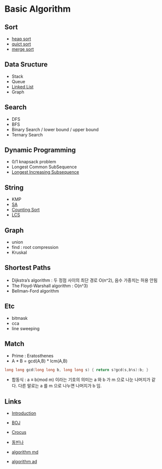 # Basic Algorithm
## Sort
- [heap sort](https://github.com/dhyoum/SSA/tree/master/src/heapsort)
- [quict sort](https://github.com/dhyoum/SSA/tree/master/src/qsort)
- [merge sort](https://github.com/dhyoum/SSA/tree/master/src/mergesort)

## Data Sructure
- Stack
- Queue
- [Linked List](https://github.com/dhyoum/SSA/tree/master/src/linkedlist)
- Graph

## Search
- DFS
- BFS
- Binary Search / lower bound / upper bound
- Ternary Search

## Dynamic Programming
- 0/1 knapsack problem
- Longest Common SubSequence
- [Longest Increasing Subsequence](https://namu.wiki/w/%EC%B5%9C%EC%9E%A5%20%EC%A6%9D%EA%B0%80%20%EB%B6%80%EB%B6%84%20%EC%88%98%EC%97%B4)

## String
- KMP
- [SA](https://programbasic.tistory.com/613)
- [Counting Sort](https://plzrun.tistory.com/entry/Counting-Sort-Radix-Sort)
- [LCS](https://www.crocus.co.kr/787)


## Graph
- union 
- find : root compression
- Kruskal 

## Shortest Paths
- Dijkstra’s algorithm : 두 정점 사이의 최단 경로 O(n^2), 음수 가중치는 허용 안됨
- The Floyd-Warshall algorithm : O(n^3)
- Bellman-Ford algorithm

## Etc
- bitmask
- cca
- line sweeping

## Match
- Prime : Eratosthenes
- A * B = gcd(A,B) * lcm(A,B)
```c 
long long gcd(long long b, long long s) { return s?gcd(s,b%s):b; }
```
- 합동식 : a ≡ b(mod m) 이라는 기호의 의미는 a 와 b 가 m 으로 나눈 나머지가 같다. 다른 말로는 a 를 m 으로 나누면 나머지가 b 임.

## Links
- [Introduction](https://labs.xjtudlc.com/labs/wldmt/reading%20list/books/Algorithms%20and%20optimization/Introduction%20to%20Algorithms.pdf)
- [BOJ](https://www.acmicpc.net/)

- [Crocus](https://www.crocus.co.kr/category/Applied)
- [동빈나](https://blog.naver.com/PostList.nhn?blogId=ndb796&from=postList&categoryNo=128)
- [algorithm md](http://www.digitalculture.or.kr/upload/algorithm_md.pdf)
- [algorithm ad](http://www.digitalculture.or.kr/upload/algorithm_ad.pdf)
